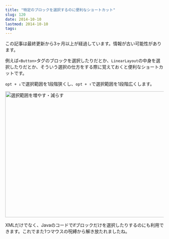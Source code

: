 ```yaml
---
title: "特定のブロックを選択するのに便利なショートカット"
slug: 120
date: 2014-10-10
lastmod: 2014-10-10
tags: 
---
```


<div id="wppda_alert">この記事は最終更新から3ヶ月以上が経過しています。情報が古い可能性があります。</div><p>例えば<code>&lt;Button&gt;</code>タグのブロックを選択したりだとか、<code>LinearLayout</code>の中身を選択したりだとか、そういう選択の仕方をする際に覚えておくと便利なショートカットです。</p>
<p><code>opt + ↓</code>で選択範囲を1段階狭くし、<code>opt + ↑</code>で選択範囲を1段階広くします。</p>
<p><img src="https://android.gcreate.jp/wp-content/uploads/2014/10/198dcfd154f5594ca064ddd65cab8291.gif" alt="選択範囲を増やす・減らす" title="選択範囲を増やす・減らす.gif" border="0" width="600" height="400" /></p>
<p>XMLだけでなく、Javaのコードでifブロックだけを選択したりするのにも利用できます。これでまた1つマウスの呪縛から解き放たれましたね。</p>

  